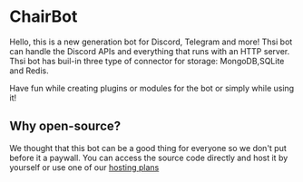# ChairBot

Hello, this is a new generation bot for Discord, Telegram and more!
Thsi bot can handle the Discord APIs and everything that runs with an HTTP server. Thsi bot has buil-in three type of connector for storage: MongoDB,SQLite and Redis.

Have fun while creating plugins or modules for the bot or simply while using it!

## Why open-source?

We thought that this bot can be a good thing for everyone so we don't put before it a paywall. You can access the source code directly and host it by yourself or use one of our [hosting plans](https://example.com)
